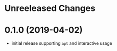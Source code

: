# Unreeleased Changes

# 0.1.0 (2019-04-02)
* initial release supporting `apt` and interactive usage
